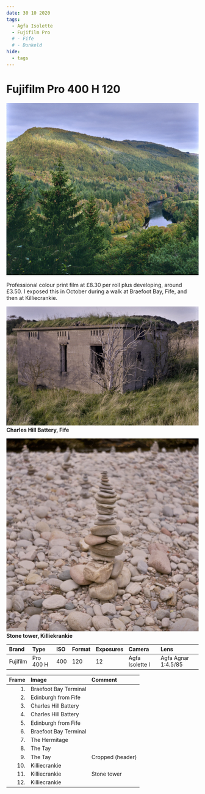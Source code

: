 ```yaml
---
date: 30 10 2020
tags:
  - Agfa Isolette
  - Fujifilm Pro
  # - Fife
  # - Dunkeld
hide:
  - tags
---
```

# Fujifilm Pro 400 H 120
![](/img/Fuji-Pro400H-20201031_20301428.jpg)

Professional colour print film at £8.30 per roll plus developing, around £3.50. I exposed this in October during a walk at Braefoot Bay, Fife, and then at Killiecrankie.

![](/img/Fuji-Pro400H-20201031_20170629.jpg)
**Charles Hill Battery, Fife**

![](/img/Fuji-Pro400H-20201031_20370095.jpg)
**Stone tower, Killiekrankie**

Brand|Type|ISO|Format|Exposures|Camera|Lens
:----|:---|:--|:-----|:--------|:-----|:----
Fujifilm|Pro 400 H|400|120|12|Agfa Isolette I|Agfa Agnar 1:4.5/85

Frame|Image|Comment
--:|:----|:-----
1.|Braefoot Bay Terminal|
2.|Edinburgh from Fife|
3.|Charles Hill Battery|
4.|Charles Hill Battery|
5.|Edinburgh from Fife|
6.|Braefoot Bay Terminal|
7.|The Hermitage |
8.|The Tay|
9.|The Tay|Cropped (header)
10.|Killiecrankie|
11.|Killiecrankie|Stone tower
12.|Killiecrankie|
